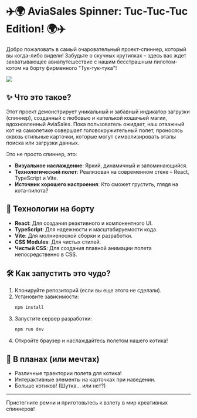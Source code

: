 # ✈️🌍 AviaSales Spinner: Tuc-Tuc-Tuc Edition! 🌍✈️

Добро пожаловать в самый очаровательный проект-спиннер, который вы когда-либо видели! Забудьте о скучных крутилках – здесь вас ждет захватывающее авиапутешествие с нашим бесстрашным пилотом-котом на борту фирменного "Тук-тук-тука"!

![]([https://github.com/Your_Repository_Name/Your_GIF_Name.gif](https://github.com/Yodzhik/spinner-for-aviasales/blob/main/src/assets/tuc-tuc-tuc.gif))

## ✨ Что это такое?

Этот проект демонстрирует уникальный и забавный индикатор загрузки (спиннер), созданный с любовью и капелькой кошачьей магии, вдохновленный AviaSales. Пока пользователь ожидает, наш отважный кот на самолетике совершает головокружительный полет, проносясь сквозь стильные карточки, которые могут символизировать этапы поиска или загрузки данных.

Это не просто спиннер, это:
*   **Визуальное наслаждение**: Яркий, динамичный и запоминающийся.
*   **Технологический полет**: Реализован на современном стеке – React, TypeScript и Vite.
*   **Источник хорошего настроения**: Кто сможет грустить, глядя на кота-пилота?

## 🚀 Технологии на борту

*   **React**: Для создания реактивного и компонентного UI.
*   **TypeScript**: Для надежности и масштабируемости кода.
*   **Vite**: Для молниеносной сборки и разработки.
*   **CSS Modules**: Для чистых стилей.
*   **Чистый CSS**: Для создания плавной анимации полета непосредственно в CSS.

## 🛠️ Как запустить это чудо?

1.  Клонируйте репозиторий (если вы еще этого не сделали).
2.  Установите зависимости:
    ```bash
    npm install
    ```
3.  Запустите сервер разработки:
    ```bash
    npm run dev
    ```
4.  Откройте браузер и наслаждайтесь полетом нашего котика!

## 🎨 В планах (или мечтах)

*   Различные траектории полета для котика!
*   Интерактивные элементы на карточках при наведении.
*   Больше котиков! (Шутка... или нет?)

---

Пристегните ремни и приготовьтесь к взлету в мир креативных спиннеров!
